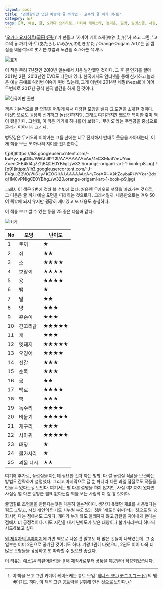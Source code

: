 ```yaml
---
layout: post
title: "병맛같지만 멋진 예술적 귤 까기법 - 고수의 귤 까기 아-트"
category: 도서
tags: [책, 예술, 귤, 오카다 요시히로, 카미야 케이스케, 정미은, 길벗, 길벗스쿨, 서평, 예스24 리뷰어클럽]
---
```


'[오카다 요시히로(岡田 好弘)](http://okadas.com/)'가 만들고
'카미야 케이스케(神谷 圭介)'가 쓰고 그린,
'고수의 귤 까기 아-트(あたらしいみかんのむきかた / Orange Origami Art)'는
귤 껍질을 예술적으로 벗기는 방법과 도면을 소개하는 책이다.

![표지](https://lh3.googleusercontent.com/-r2pg-A-nMaE/Wi59-4vKYyI/AAAAAAAAb-M/YdX4l0pvwh403hJY_TSD3J-oVlT_M1eZACE0YBhgL/s480/orange-origami-art-1-book.jpg)

이 책은 무려 7년전인 2010년 일본에서 처음 발간했던 것이다.
그 후 큰 인기를 끌어 2011년 2탄, 2013년엔 DVD도 나온바 있다.
한국에서도 인터넷을 통해 신기하고 놀라운 예술 공예로 여러번 이슈가 된바 있는데,
그게 이번에 2014년 네팔(Nepali)에 이어 두번째로 2017년 공식 한국 발간을 하게 된 것이다.

![한국어판 출판](https://lh3.googleusercontent.com/-tW4h3lQvC9o/Wi58k3uucHI/AAAAAAAAb9w/eayuRgK7EJc1JabkmaVq3sXETK_KEza6gCE0YBhgL/s640/orange-origami-art-2017-korean-version-debut.jpg)

책은 기본적으로 귤 껍질을 어떻게 까서 다양한 모양을 낼지 그 도면을 소개한 것이다.
이것만으로도 굉장히 신기하고 놀랍긴하지만,
그래도 여기까지만 했으면 특이한 취미 책이 됐을거다.
그런데, 이 책은 거기에 하나를 더 보탰다.
'무키오'라는 주인공을 중심으로 귤까기 이야기가 그거다.

병맛같은 무키오의 이야기는
그들 딴에는 너무 진지해서 반대로 웃음을 자아내는데,
이게 책을 보는 또 하나의 재미를 안겨준다.[^1]

[^1]: 이 책을 쓰고 그린 카미야 케이스케는 콩트 모임 '[테니스 코트(テニスコート)](http://tenusugawa.com/)'의 멤버이기도 하다. 이 책은 그런 콩트력을 발휘해 만든 것으로 보인다.

<p class="center" markdown="1">
![p8](https://lh3.googleusercontent.com/-buHyv_pgDBc/Wi6JtifPT2I/AAAAAAAAcAo/4vGXMutIVmUYcx-ZueoCFE4kI4q7ZfjBQCE0YBhgL/w320/orange-origami-art-1-book-p8.jpg)
![p9](https://lh3.googleusercontent.com/-J-FVquuZ2V0/Wi6Jy4KEOGI/AAAAAAAAcA4/FdeXRHKBkZoybaPHYYksn2dxqHMCvPNigCE0YBhgL/w320/orange-origami-art-1-book-p9.jpg)
</p>

그래서 이 책은 2번에 걸쳐 볼 수밖에 없다.
처음엔 무키오의 행적을 따라가는 것으로,
그 다음은 귤 까기 예술 도면을 따라하는 것으로다.
그래서일까.
내용만으로는 겨우 50여 쪽밖에 되지 않지만
굉장히 재미있고 또 내용도 충실하다.

이 책을 보고 깔 수 있는 동물 25 종은 다음과 같다:

![차례](https://lh3.googleusercontent.com/-chWpQjowCNY/Wi6NOfmkRWI/AAAAAAAAcCY/znUHOftFFwcBG-FmhDYDMaict8fPz8b8wCE0YBhgL/s640/orange-origami-art-1-book-p2%257E3.jpg)

No | 모양      | 난이도
---|-----------|-----------
1  | 토끼      | ★
2  | 쥐        | ★★
3  | 소        | ★★★★
4  | 호랑이    | ★★★★
5  | 용        | ★★★★
6  | 뱀        | ★
7  | 말        | ★★
8  | 양        | ★★★
9  | 원숭이    | ★★★
10 | 긴꼬리닭  | ★★★★★
11 | 개        | ★★★
12 | 멧돼지    | ★★★★★
13 | 오징어    | ★★★★
14 | 전갈      | ★★★
15 | 순록      | ★★★
16 | 곰        | ★★
17 | 백로      | ★★★★
18 | 학        | ★★★
19 | 독수리    | ★★★★
20 | 비둘기    | ★★★★★
21 | 개구리    | ★★★
22 | 사마귀    | ★★★★★
23 | 태양      | ★
24 | 불가사리  | ★
25 | 괴물 네시 | ★★

여기에 추가로,
꿀껍질을 까는데 필요한 것과 까는 방법,
다 깔 귤껍질 작품을 보관하는 방법도 간략하게 설명했다.
그리고 마지막으로 귤 뿐 아니라 다른 과일 껍질로도 작품을 만들 수 있다는걸 보인다.
여기서는 별 다른 설명을 하지 않지만,
사실 여기까지 왔다면 사실상 별 다른 설명은 필요 없다는걸 책을 보는 사람이 더 잘 알 것이다.

귤껍질로 조형물을 만든다는것은 다분히 일본적이다.
생각지 못했던 재료를 사용했다는 점도 그렇고,
자칫 개인의 잡기로 치부될 수도 있는 것을
'새로운 취미'라는 것으로 잘 승화시킨 다는 점에서도 그렇다.
게다가 누가 봐도 불쾌하지 않고
감탄을 자아내게 한다는 점에서 더 긍정적이다.
나도 시간을 내서 난이도가 낮은 태양이나 불가사리부터 하나씩 시도해보고 싶다.

[원 제작자의 홈페이지](http://okadas.com/)에 가면 책으로 나온 것 말고도 더 많은 것들이 나와있는데,
그 중 일부는 이미 2권으로 공개된 것이기도 하다.
기왕 1권이 나왔으니, 2권도 이어 나와 더 많은 모형들을 감상하고 또 따라할 수 있으면 좋겠다.



<div class="im im-info">
이 리뷰는 예스24 리뷰어클럽을 통해 제작사로부터 상품을 제공받아 작성되었습니다.
</div>
